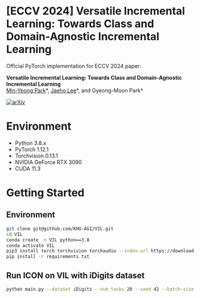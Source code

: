 # [ECCV 2024] Versatile Incremental Learning: Towards Class and Domain-Agnostic Incremental Learning

Official PyTorch implementation for ECCV 2024 paper:

**Versatile Incremental Learning: Towards Class and Domain-Agnostic Incremental Learning**  
[Min-Yeong Park](https://github.com/pmy0792)\*, [Jaeho Lee](https://github.com/JH-LEE-KR)\*, and Gyeong-Moon Park† 

[![arXiv](https://img.shields.io/badge/arXiv-2409.10956-b31b1b.svg)](https://arxiv.org/abs/2409.10956) 


# Environment
- Python 3.8.x
- PyTorch 1.12.1
- Torchvision 0.13.1
- NVIDIA GeForce RTX 3090
- CUDA 11.3


# Getting Started
## Environment
```bash
git clone git@github.com/KHU-AGI/VIL.git
cd VIL
conda create -n VIL python==3.8
conda activate VIL
pip3 install torch torchvision torchaudio --index-url https://download.pytorch.org/whl/cu113
pip install -r requirements.txt
```

## Run ICON on VIL with iDigits dataset
```bash
python main.py --dataset iDigits --num_tasks 20 --seed 42 --batch-size 24 --IL_mode vil --model vit_base_patch16_224_ICON --method ICON --IC --thre 0.0 --beta 0.01 --use_cast_loss --k 2 --d_threshold```
